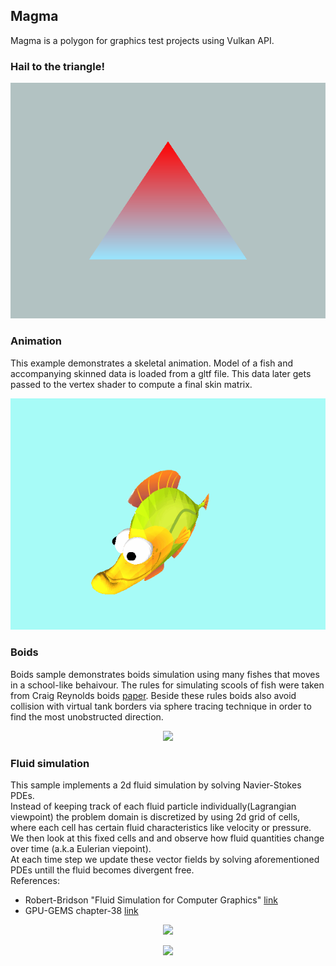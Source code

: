 ## Magma
Magma is a polygon for graphics test projects using Vulkan API.

### Hail to the triangle!
<p align="center">
  <img src="/images/tri.png" />
</p>

### Animation
This example demonstrates a skeletal animation. Model of a fish and accompanying
skinned data is loaded from a gltf file. This data later gets passed to the vertex
shader to compute a final skin matrix.
<p align="center">
  <img src="/images/fish.gif" />
</p>

### Boids
Boids sample demonstrates boids simulation using many fishes that moves in a school-like behaivour. 
The rules for simulating scools of fish were taken from Craig Reynolds boids [paper](https://cs.stanford.edu/people/eroberts/courses/soco/projects/2008-09/modeling-natural-systems/boids.html).
Beside these rules boids also avoid collision with virtual tank borders via sphere tracing technique in order to find the most unobstructed direction.
<p align="center">
  <img src="/images/boidsComp.gif" />
</p>

### Fluid simulation
This sample implements a 2d fluid simulation by solving Navier-Stokes PDEs.<br />
Instead of keeping track of each fluid particle individually(Lagrangian viewpoint) the problem domain is discretized by using 2d grid of cells, where each cell has certain fluid characteristics like velocity or pressure. <br />
We then look at this fixed cells  and and observe how fluid quantities change over time (a.k.a Eulerian viepoint).<br />
At each time step we update these vector fields by solving aforementioned PDEs untill the fluid becomes divergent free.<br />
References:
* Robert-Bridson "Fluid Simulation for Computer Graphics" [link](https://www.amazon.com/Simulation-Computer-Graphics-Robert-Bridson/dp/1568813260)<br />
* GPU-GEMS chapter-38 [link](https://developer.nvidia.com/gpugems/gpugems/part-vi-beyond-triangles/)<br />

<p align="center">
  <img src="/images/girl.gif" />
</p>
<p align="center">
  <img src="/images/ink.gif" />
</p>

